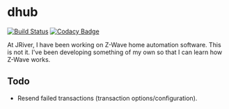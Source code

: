 # dhub 

[![Build Status](https://travis-ci.com/thekeenant/dhub.svg?token=JyCLGy14nEunKyYpGw9c&branch=master)](https://travis-ci.com/thekeenant/dhub)
[![Codacy Badge](https://api.codacy.com/project/badge/Grade/e18343861f5541beb53c66314038efc0)](https://www.codacy.com?utm_source=github.com&amp;utm_medium=referral&amp;utm_content=thekeenant/dhub&amp;utm_campaign=Badge_Grade)

At JRiver, I have been working on Z-Wave home automation software. This is not it. I've been developing something of my own so that I can learn how Z-Wave works.

## Todo
* Resend failed transactions (transaction options/configuration).